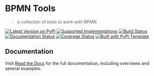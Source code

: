 # BPMN Tools

> a collection of tools to work with BPMN

[![Latest Version on PyPI](https://img.shields.io/pypi/v/bpmn-tools.svg)](https://pypi.python.org/pypi/bpmn-tools/)
[![Supported Implementations](https://img.shields.io/pypi/pyversions/bpmn-tools.svg)](https://pypi.python.org/pypi/bpmn-tools/)
[![Build Status](https://secure.travis-ci.org/christophevg/bpmn-tools.svg?branch=master)](http://travis-ci.org/christophevg/bpmn-tools)
[![Documentation Status](https://readthedocs.org/projects/bpmn-tools/badge/?version=latest)](https://bpmn-tools.readthedocs.io/en/latest/?badge=latest)
[![Coverage Status](https://coveralls.io/repos/github/christophevg/bpmn-tools/badge.svg?branch=master)](https://coveralls.io/github/christophevg/bpmn-tools?branch=master)
[![Built with PyPi Template](https://img.shields.io/badge/PyPi_Template-v0.2.0-blue.svg)](https://github.com/christophevg/pypi-template)



## Documentation

Visit [Read the Docs](https://bpmn-tools.readthedocs.org) for the full documentation, including overviews and several examples.


